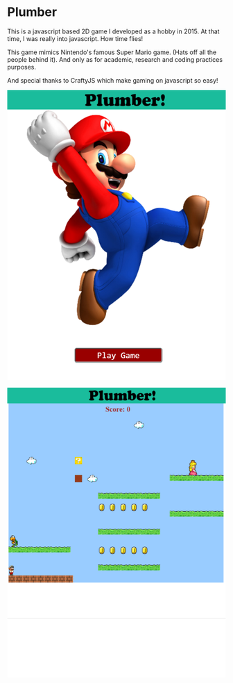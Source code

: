 # Plumber

This is a javascript based 2D game I developed as a hobby in 2015. At that time, I was really into javascript. How time flies!

This game mimics Nintendo's famous Super Mario game. (Hats off all the people behind it). And only as for academic, research and coding practices purposes.

And special thanks to CraftyJS which make gaming on javascript so easy!


![Preview 1](https://github.com/weimingwang/Plumber/raw/master/previews/preview-1.png)


![Preview 2](https://github.com/weimingwang/Plumber/raw/master/previews/preview-2.png)
